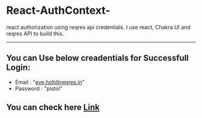 # React-AuthContext-
react authorization using reqres api credentials. I use react, Chakra UI and reqres API to build this. 

---

## You can Use below creadentials for Successfull Login:
* Email : "eve.holt@reqres.in"
* Password : "pistol"

## You can check here [Link](https://react-auth-context.vercel.app/)
